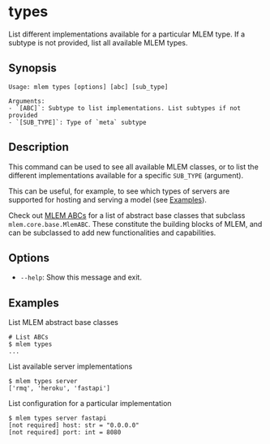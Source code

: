 # types

List different implementations available for a particular MLEM type. If a
subtype is not provided, list all available MLEM types.

## Synopsis

```usage
Usage: mlem types [options] [abc] [sub_type]

Arguments:
- `[ABC]`: Subtype to list implementations. List subtypes if not provided
- `[SUB_TYPE]`: Type of `meta` subtype
```

## Description

This command can be used to see all available MLEM classes, or to list the
different implementations available for a specific `SUB_TYPE` (argument).

This can be useful, for example, to see which types of servers are supported for
hosting and serving a model (see [Examples](#examples)).

Check out [MLEM ABCs](/doc/user-guide/mlem-abcs) for a list of abstract base
classes that subclass `mlem.core.base.MlemABC`. These constitute the building
blocks of MLEM, and can be subclassed to add new functionalities and
capabilities.

## Options

- `--help`: Show this message and exit.

## Examples

List MLEM abstract base classes

```cli
# List ABCs
$ mlem types
...
```

List available server implementations

```cli
$ mlem types server
['rmq', 'heroku', 'fastapi']
```

List configuration for a particular implementation

```cli
$ mlem types server fastapi
[not required] host: str = "0.0.0.0"
[not required] port: int = 8080
```
